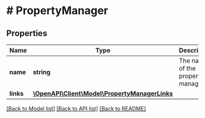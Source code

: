 # # PropertyManager

## Properties

Name | Type | Description | Notes
------------ | ------------- | ------------- | -------------
**name** | **string** | The name of the property manager. | [optional]
**links** | [**\OpenAPI\Client\Model\PropertyManagerLinks**](PropertyManagerLinks.md) |  | [optional]

[[Back to Model list]](../../README.md#models) [[Back to API list]](../../README.md#endpoints) [[Back to README]](../../README.md)
